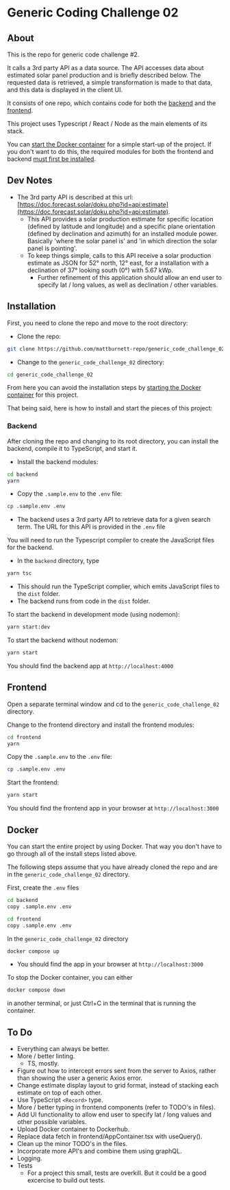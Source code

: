 # Generic Coding Challenge 02

## About

This is the repo for generic code challenge #2.

It calls a 3rd party API as a data source. The API accesses data about estimated solar panel production and is briefly described below.
The requested data is retrieved, a simple transformation is made to that data, and this data is displayed in the client UI.

It consists of one repo, which contains code for both the [backend](./backend) and the [frontend](./frontend).

This project uses Typescript / React / Node as the main elements of its stack.

You can [start the Docker container](#docker) for a simple start-up of the project. If you don't want to do this, the required modules for both the frontend and backend [must first be installed](#installation).

## Dev Notes

- The 3rd party API is described at this url: [https://doc.forecast.solar/doku.php?id=api:estimate](https://doc.forecast.solar/doku.php?id=api:estimate).
  - This API provides a solar production estimate for specific location (defined by latitude and longitude) and a specific plane orientation (defined by declination and azimuth) for an installed module power. Basically 'where the solar panel is' and 'in which direction the solar panel is pointing'.
  - To keep things simple, calls to this API receive a solar production estimate as JSON for 52° north, 12° east, for a installation with a declination of 37° looking south (0°) with 5.67 kWp.
    - Further refinement of this application should allow an end user to specify lat / long values, as well as declination / other variables.

## Installation

First, you need to clone the repo and move to the root directory:

- Clone the repo:

```sh
git clone https://github.com/mattburnett-repo/generic_code_challenge_02
```

- Change to the `generic_code_challenge_02` directory:

```sh
cd generic_code_challenge_02
```

From here you can avoid the installation steps by [starting the Docker container](#docker) for this project.

That being said, here is how to install and start the pieces of this project:

### Backend

After cloning the repo and changing to its root directory, you can install the backend, compile it to TypeScript, and start it.

- Install the backend modules:

```sh
cd backend
yarn
```

- Copy the `.sample.env` to the `.env` file:

```sh
cp .sample.env .env
```

- The backend uses a 3rd party API to retrieve data for a given search term. The URL for this API is provided in the `.env` file

You will need to run the Typescript compiler to create the JavaScript files for the backend.

- In the `backend` directory, type

```sh
yarn tsc
```

- This should run the TypeScript complier, which emits JavaScript files to the `dist` folder.
- The backend runs from code in the `dist` folder.

To start the backend in development mode (using nodemon):

```sh
yarn start:dev
```

To start the backend without nodemon:

```sh
yarn start
```

You should find the backend app at `http://localhost:4000`

## Frontend

Open a separate terminal window and cd to the `generic_code_challenge_02` directory.

Change to the frontend directory and install the frontend modules:

```sh
cd frontend
yarn
```

Copy the `.sample.env` to the `.env` file:

```sh
cp .sample.env .env
```

Start the frontend:

```sh
yarn start
```

You should find the frontend app in your browser at `http://localhost:3000`

## Docker

You can start the entire project by using Docker. That way you don't have to go through all of the install steps listed above.

The following steps assume that you have already cloned the repo and are in the `generic_code_challenge_02` directory.

First, create the `.env` files

```sh
cd backend
copy .sample.env .env
```

```sh
cd frontend
copy .sample.env .env
```

In the `generic_code_challenge_02` directory

```sh
docker compose up
```

- You should find the app in your browser at `http://localhost:3000`

To stop the Docker container, you can either

```sh
docker compose down
```

in another terminal, or just Ctrl+C in the terminal that is running the container.

## To Do

- Everything can always be better.
- More / better linting.
  - TS, mostly.
- Figure out how to intercept errors sent from the server to Axios, rather than showing the user a generic Axios error.
- Change estimate display layout to grid format, instead of stacking each estimate on top of each other.
- Use TypeScript `<Record>` type.
- More / better typing in frontend components (refer to TODO's in files).
- Add UI functionality to allow end user to specify lat / long values and other possible variables.
- Upload Docker container to Dockerhub.
- Replace data fetch in frontend/AppContainer.tsx with useQuery().
- Clean up the minor TODO's in the files.
- Incorporate more API's and combine them using graphQL.
- Logging.
- Tests
  - For a project this small, tests are overkill. But it could be a good excercise to build out tests.
